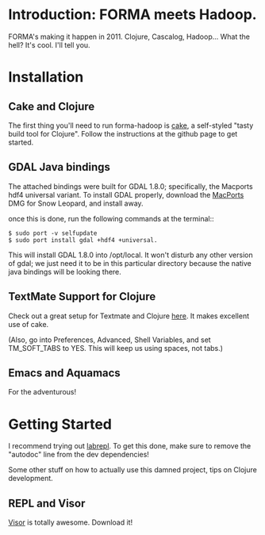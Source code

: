 Introduction: FORMA meets Hadoop.
=================================

FORMA's making it happen in 2011. Clojure, Cascalog, Hadoop... What the hell? It's cool. I'll tell you.

Installation
============

Cake and Clojure
---------------------

The first thing you'll need to run forma-hadoop is [cake](https://github.com/ninjudd/cake), a self-styled "tasty build tool for Clojure". Follow the instructions at the github page to get started.

GDAL Java bindings
------------------

The attached bindings were built for GDAL 1.8.0; specifically, the Macports hdf4 universal variant. To install GDAL properly, download the [MacPorts](http://www.macports.org/install.php) DMG for Snow Leopard, and install away.

once this is done, run the following commands at the terminal::

	$ sudo port -v selfupdate
	$ sudo port install gdal +hdf4 +universal.
	
This will install GDAL 1.8.0 into /opt/local. It won't disturb any other version of gdal; we just need it to be in this particular directory because the native java bindings will be looking there.

TextMate Support for Clojure
----------------------------

Check out a great setup for Textmate and Clojure [here](https://github.com/swannodette/textmate-clojure). It makes excellent use of cake.

(Also, go into Preferences, Advanced, Shell Variables, and set TM_SOFT_TABS to YES. This will keep us using spaces, not tabs.)

Emacs and Aquamacs
------------------

For the adventurous!

Getting Started
===============

I recommend trying out  [labrepl](git://github.com/relevance/labrepl.git). To get this done, make sure to remove the "autodoc" line from the dev dependencies!

Some other stuff on how to actually use this damned project, tips on Clojure development.

REPL and Visor
--------------

[Visor](http://visor.binaryage.com/) is totally awesome. Download it!
